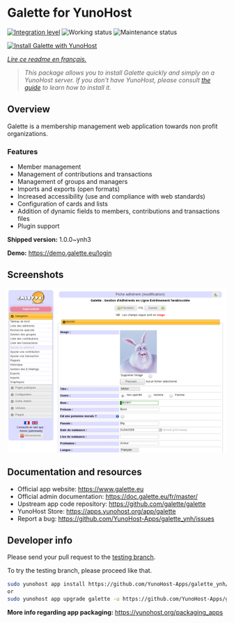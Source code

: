 <!--
N.B.: This README was automatically generated by https://github.com/YunoHost/apps/tree/master/tools/readme_generator
It shall NOT be edited by hand.
-->

# Galette for YunoHost

[![Integration level](https://dash.yunohost.org/integration/galette.svg)](https://dash.yunohost.org/appci/app/galette) ![Working status](https://ci-apps.yunohost.org/ci/badges/galette.status.svg) ![Maintenance status](https://ci-apps.yunohost.org/ci/badges/galette.maintain.svg)

[![Install Galette with YunoHost](https://install-app.yunohost.org/install-with-yunohost.svg)](https://install-app.yunohost.org/?app=galette)

*[Lire ce readme en français.](./README_fr.md)*

> *This package allows you to install Galette quickly and simply on a YunoHost server.
If you don't have YunoHost, please consult [the guide](https://yunohost.org/#/install) to learn how to install it.*

## Overview

Galette is a membership management web application towards non profit organizations.

### Features

- Member management
- Management of contributions and transactions
- Management of groups and managers
- Imports and exports (open formats)
- Increased accessibility (use and compliance with web standards)
- Configuration of cards and lists
- Addition of dynamic fields to members, contributions and transactions files
- Plugin support


**Shipped version:** 1.0.0~ynh3

**Demo:** https://demo.galette.eu/login

## Screenshots

![Screenshot of Galette](./doc/screenshots/edit_member.png)

## Documentation and resources

* Official app website: <https://www.galette.eu>
* Official admin documentation: <https://doc.galette.eu/fr/master/>
* Upstream app code repository: <https://github.com/galette/galette>
* YunoHost Store: <https://apps.yunohost.org/app/galette>
* Report a bug: <https://github.com/YunoHost-Apps/galette_ynh/issues>

## Developer info

Please send your pull request to the [testing branch](https://github.com/YunoHost-Apps/galette_ynh/tree/testing).

To try the testing branch, please proceed like that.

``` bash
sudo yunohost app install https://github.com/YunoHost-Apps/galette_ynh/tree/testing --debug
or
sudo yunohost app upgrade galette -u https://github.com/YunoHost-Apps/galette_ynh/tree/testing --debug
```

**More info regarding app packaging:** <https://yunohost.org/packaging_apps>